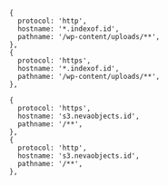       {
        protocol: 'http',
        hostname: '*.indexof.id',
        pathname: '/wp-content/uploads/**',
      },
      {
        protocol: 'https',
        hostname: '*.indexof.id',
        pathname: '/wp-content/uploads/**',
      },
      
      {
        protocol: 'https',
        hostname: 's3.nevaobjects.id',
        pathname: '/**',
      },
      {
        protocol: 'http',
        hostname: 's3.nevaobjects.id',
        pathname: '/**',
      },